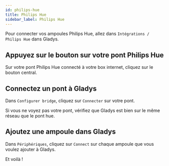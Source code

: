 ```yaml
---
id: philips-hue
title: Philips Hue
sidebar_label: Philips Hue
---
```


Pour connecter vos ampoules Philips Hue, allez dans `Intégrations / Philips Hue` dans Gladys.

## Appuyez sur le bouton sur votre pont Philips Hue

Sur votre pont Philips Hue connecté à votre box internet, cliquez sur le bouton central.

## Connectez un pont à Gladys

Dans `Configurer bridge`, cliquez sur `Connecter` sur votre pont.

Si vous ne voyez pas votre pont, vérifiez que Gladys est bien sur le même réseau que le pont hue.

## Ajoutez une ampoule dans Gladys

Dans `Périphériques`, cliquez sur `Connect` sur chaque ampoule que vous voulez ajouter à Gladys.

Et voilà !
